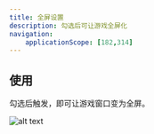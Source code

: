 ```yaml
---
title: 全屏设置
description: 勾选后可让游戏全屏化
navigation:
    applicationScope: [182,314]
---
```


## 使用

勾选后触发，即可让游戏窗口变为全屏。

![alt text](https://assbak.gcw.wiki/gcw/image/zh_hans/commands/system/fullscreensettings/image.png)
